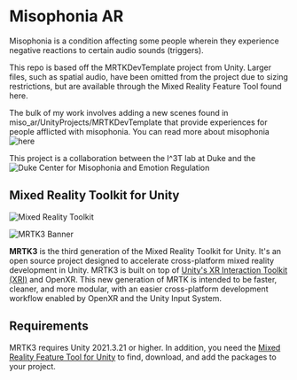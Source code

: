 # Misophonia AR
Misophonia is a condition affecting some people wherein they experience negative reactions to certain audio sounds (triggers).

This repo is based off the MRTKDevTemplate project from Unity. Larger files, such as spatial audio, have been omitted from the project due to sizing restrictions, but are available through the Mixed Reality Feature Tool found here. 

The bulk of my work involves adding a new scenes found in miso_ar/UnityProjects/MRTKDevTemplate that provide experiences for people afflicted with misophonia. You can read more about misophonia ![here](https://www.webmd.com/mental-health/what-is-misophonia#:~:text=Misophonia%20is%20a%20disorder%20in,and%20the%20need%20to%20flee.)

This project is a collaboration between the I^3T lab at Duke and the ![Duke Center for Misophonia and Emotion Regulation](https://psychiatry.duke.edu/duke-center-misophonia-and-emotion-regulation)

## Mixed Reality Toolkit for Unity

![Mixed Reality Toolkit](https://user-images.githubusercontent.com/13754172/122838732-89ea3400-d2ab-11eb-8c79-32dd84944989.png)

![MRTK3 Banner](./Images/MRTK3_banner.png)

**MRTK3** is the third generation of the Mixed Reality Toolkit for Unity. It's an open source project designed to accelerate cross-platform mixed reality development in Unity. MRTK3 is built on top of [Unity's XR Interaction Toolkit (XRI)](https://docs.unity3d.com/Packages/com.unity.xr.interaction.toolkit@2.1/manual/index.html) and OpenXR. This new generation of MRTK is intended to be faster, cleaner, and more modular, with an easier cross-platform development workflow enabled by OpenXR and the Unity Input System.

## Requirements

MRTK3 requires Unity 2021.3.21 or higher. In addition, you need the [Mixed Reality Feature Tool for Unity](https://aka.ms/mrfeaturetool) to find, download, and add the packages to your project.

